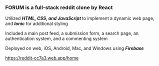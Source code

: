 
<h3>FORUM is a full-stack reddit clone by React</h3>

<p>Utilized <strong><em>HTML, CSS, and JavaScript </em></strong>to implement a dynamic web page, and <strong><em>Ionic</em></strong> for additional styling </p>
<p>Included a main post feed, a submission form, a search page, an authentication system, and a commenting system</p>
<p>Deployed on web, iOS, Android, Mac, and Windows using <strong><em>Firebase</em></strong></p>


https://reddit-cc7a3.web.app/home
